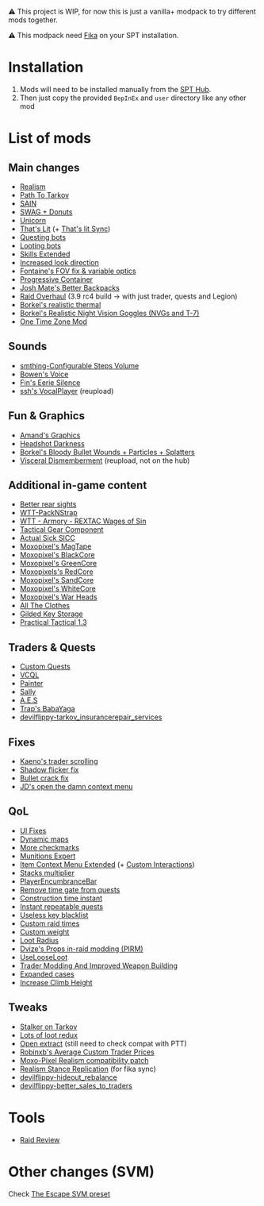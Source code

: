 ⚠ This project is WIP, for now this is just a vanilla+ modpack to try different mods together.

⚠ This modpack need [Fika](https://github.com/project-fika/Fika-Documentation) on your SPT installation.

# Installation

1. Mods will need to be installed manually from the [SPT Hub](https://hub.sp-tarkov.com/files/).
2. Then just copy the provided `BepInEx` and `user` directory like any other mod

# List of mods

## Main changes

- [Realism](https://hub.sp-tarkov.com/files/file/606-spt-realism-mod)
- [Path To Tarkov](https://hub.sp-tarkov.com/files/file/569-path-to-tarkov/)
- [SAIN](https://hub.sp-tarkov.com/files/file/1062-sain-solarint-s-ai-modifications-full-ai-combat-system-replacement/)
- [SWAG + Donuts](https://hub.sp-tarkov.com/files/file/878-swag-donuts-dynamic-spawn-waves-and-custom-spawn-points/)
- [Unicorn](https://hub.sp-tarkov.com/files/file/2166-unicorn/)
- [That's Lit](https://hub.sp-tarkov.com/files/file/1453-that-s-lit-logical-ai-vision/) (+ [That's lit Sync](https://cloud.trapcloud.fr/s/eC2bjWZpbMACCeR))
- [Questing bots](https://hub.sp-tarkov.com/files/file/1534-questing-bots)
- [Looting bots](https://hub.sp-tarkov.com/files/file/1096-looting-bots)
- [Skills Extended](https://hub.sp-tarkov.com/files/file/1722-skills-extended)
- [Increased look direction](https://hub.sp-tarkov.com/files/file/2137-increased-look-direction/)
- [Fontaine's FOV fix & variable optics](https://hub.sp-tarkov.com/files/file/942-fontaine-s-fov-fix-variable-optics)
- [Progressive Container](https://hub.sp-tarkov.com/files/file/1582-progressive-container/)
- [Josh Mate's Better Backpacks](https://hub.sp-tarkov.com/files/file/772-josh-mate-s-better-backpacks)
- [Raid Overhaul](https://github.com/KillerDJLang/Raid-Overhaul/releases/tag/v2.5.0-testbuild) (3.9 rc4 build -> with just trader, quests and Legion)
- [Borkel's realistic thermal](https://hub.sp-tarkov.com/files/file/1510-borkel-s-big-realistic-thermal-package-bring-real-life-realism-to-your-thermal-s/)
- [Borkel's Realistic Night Vision Goggles (NVGs and T-7)](https://hub.sp-tarkov.com/files/file/1303-borkel-s-realistic-night-vision-goggles-nvgs-and-t-7)
- [One Time Zone Mod](https://hub.sp-tarkov.com/files/file/2189-onetimezonemod)

## Sounds

- [smthing-Configurable Steps Volume](https://hub.sp-tarkov.com/files/file/2246-smthing-configurable-steps-volume/)
- [Bowen's Voice](https://hub.sp-tarkov.com/files/file/2005-bowen-s-voice)
- [Fin's Eerie Silence](https://hub.sp-tarkov.com/files/file/251-fin-s-eerie-silence/)
- [ssh's VocalPlayer](https://cloud.trapcloud.fr/s/YPqgqAynJ8HbREs) (reupload)

## Fun & Graphics

- [Amand's Graphics](https://hub.sp-tarkov.com/files/file/813-amands-s-graphics)
- [Headshot Darkness](https://hub.sp-tarkov.com/files/file/2164-headshot-darkness/)
- [Borkel's Bloody Bullet Wounds + Particles + Splatters](https://hub.sp-tarkov.com/files/file/1740-borkel-s-bloody-bullet-wounds-particles-splatters/)
- [Visceral Dismemberment](https://cloud.trapcloud.fr/s/3FzQSytaLSewz28) (reupload, not on the hub)

## Additional in-game content

- [Better rear sights](https://hub.sp-tarkov.com/files/file/2176-better-rear-sights/)
- [WTT-PackNStrap](https://hub.sp-tarkov.com/files/file/1790-wtt-pack-n-strap/)
- [WTT - Armory - REXTAC Wages of Sin](https://hub.sp-tarkov.com/files/file/2042-wtt-armory-rextac-wages-of-sin)
- [Tactical Gear Component](https://hub.sp-tarkov.com/files/file/1555-tactical-gear-component/)
- [Actual Sick SICC](https://hub.sp-tarkov.com/files/file/1397-actual-sick-sicc)
- [Moxopixel's MagTape](https://hub.sp-tarkov.com/files/file/1404-mag-tape)
- [Moxopixel's BlackCore](https://hub.sp-tarkov.com/files/file/1345-blackcore/)
- [Moxopixel's GreenCore](https://hub.sp-tarkov.com/files/file/1260-greencore/)
- [Moxopixels's RedCore](https://hub.sp-tarkov.com/files/file/2183-redcore-reupload-and-ported/)
- [Moxopixel's SandCore](https://hub.sp-tarkov.com/files/file/1379-sandcore-fde-retextures/)
- [Moxopixel's WhiteCore](https://hub.sp-tarkov.com/files/file/1313-whitecore/)
- [Moxopixel's War Heads](https://hub.sp-tarkov.com/files/file/1796-war-heads/)
- [All The Clothes](https://hub.sp-tarkov.com/files/file/740-all-the-clothes)
- [Gilded Key Storage](https://hub.sp-tarkov.com/files/file/1166-gilded-key-storage/)
- [Practical Tactical 1.3](https://hub.sp-tarkov.com/files/file/2242-practical-tactical/#overview)

## Traders & Quests

- [Custom Quests](https://hub.sp-tarkov.com/files/file/588-custom-quests)
- [VCQL](https://hub.sp-tarkov.com/files/file/885-virtual-s-custom-quest-loader/)
- [Painter](https://hub.sp-tarkov.com/files/file/1412-painter/)
- [Sally](https://hub.sp-tarkov.com/files/file/2245-sally)
- [A.E.S](https://hub.sp-tarkov.com/files/file/1183-a-e-s-ultimate-questing-traders)
- [Trap's BabaYaga](https://hub.sp-tarkov.com/files/file/701-baba-yaga/)
- [devilflippy-tarkov_insurancerepair_services](https://github.com/devilflippy/Tarkov_Insurance-Repair_Services/releases)

## Fixes

- [Kaeno's trader scrolling](https://hub.sp-tarkov.com/files/file/1508-kaeno-traderscrolling/)
- [Shadow flicker fix](https://hub.sp-tarkov.com/files/file/2214-shadow-flicker-fix)
- [Bullet crack fix](https://hub.sp-tarkov.com/files/file/2195-bullet-crack-fix)
- [JD's open the damn context menu](https://hub.sp-tarkov.com/files/file/2126-open-the-damn-context-menu/)

## QoL

- [UI Fixes](https://hub.sp-tarkov.com/files/file/1860-ui-fixes)
- [Dynamic maps](https://hub.sp-tarkov.com/files/file/1981-dynamic-maps)
- [More checkmarks](https://hub.sp-tarkov.com/files/file/1159-morecheckmarks/)
- [Munitions Expert](https://hub.sp-tarkov.com/files/file/1324-munitions-expert-reboot)
- [Item Context Menu Extended](https://hub.sp-tarkov.com/files/file/1283-item-context-menu-extended) (+ [Custom Interactions](https://hub.sp-tarkov.com/files/file/1278-custom-interactions))
- [Stacks multiplier](https://hub.sp-tarkov.com/files/file/2105-thehalfpotato-s-stack-multiplier/)
- [PlayerEncumbranceBar](https://hub.sp-tarkov.com/files/file/1898-player-encumbrance-bar/)
- [Remove time gate from quests](https://hub.sp-tarkov.com/files/file/1653-remove-time-gate-from-quests/)
- [Construction time instant](https://hub.sp-tarkov.com/files/file/2131-construction-time-instant/)
- [Instant repeatable quests](https://hub.sp-tarkov.com/files/file/1797-instant-repeatables/)
- [Useless key blacklist](https://hub.sp-tarkov.com/files/file/760-useless-key-blacklist/)
- [Custom raid times](https://hub.sp-tarkov.com/files/file/771-custom-raid-times/)
- [Custom weight](https://hub.sp-tarkov.com/files/file/826-custom-weight/)
- [Loot Radius](https://hub.sp-tarkov.com/files/file/1870-loot-radius)
- [Dvize's Props in-raid modding (PIRM)](https://hub.sp-tarkov.com/files/file/850-props-in-raid-modding-pirm/)
- [UseLooseLoot](https://hub.sp-tarkov.com/files/file/1264-use-loose-loot)
- [Trader Modding And Improved Weapon Building](https://hub.sp-tarkov.com/files/file/1795-trader-modding-and-improved-weapon-building)
- [Expanded cases](https://hub.sp-tarkov.com/files/file/2218-expanded-cases/)
- [Increase Climb Height](https://hub.sp-tarkov.com/files/file/2154-increase-climb-height/)

## Tweaks

- [Stalker on Tarkov](https://hub.sp-tarkov.com/files/file/2192-stalker-on-tarkov/)
- [Lots of loot redux](https://hub.sp-tarkov.com/files/file/2212-lots-of-loot-redux/)
- [Open extract](https://hub.sp-tarkov.com/files/file/827-open-extract/) (still need to check compat with PTT)
- [Robinxb's Average Custom Trader Prices](https://hub.sp-tarkov.com/files/file/2161-robinxb-s-average-custom-trader-prices)
- [Moxo-Pixel Realism compatibility patch](https://hub.sp-tarkov.com/files/file/1687-moxo-pixel-realism-compatibility-patch/#comments)
- [Realism Stance Replication](https://github.com/space-commits/Realism-Stance-Replication/releases/tag/v1.0.1) (for fika sync)
- [devilflippy-hideout_rebalance](https://github.com/devilflippy/Devil_Hideout_Rebalance/releases)
- [devilflippy-better_sales_to_traders](https://github.com/devilflippy/Better_sales_to_Traders/releases)

# Tools

- [Raid Review](https://hub.sp-tarkov.com/files/file/2037-raid-review)

# Other changes (SVM)

Check [The Escape SVM preset](./user/mods/ServerValueModifier/Presets/The%20Escape.json)
